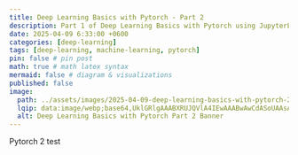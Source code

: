 ```yaml
---
title: Deep Learning Basics with Pytorch - Part 2
description: Part 1 of Deep Learning Basics with Pytorch using JupyterLab
date: 2025-04-09 6:33:00 +0600
categories: [deep-learning]
tags: [deep-learning, machine-learning, pytorch]
pin: false # pin post
math: true # math latex syntax
mermaid: false # diagram & visualizations
published: false
image:
  path: ../assets/images/2025-04-09-deep-learning-basics-with-pytorch-2/deep-learning-basics-banner-2.png
  lqip: data:image/webp;base64,UklGRlgAAABXRUJQVlA4IEwAAABwAwCdASoUAAsAPzmEuVOvKKWisAgB4CcJYgC7ABrVtaXaUAAA/s2DBAG0CXXVg2oNx6O9rSf7FJgw08q9aJ7lmmvJHpO19QNxoAAA
  alt: Deep Learning Basics with Pytorch Part 2 Banner
---
```


Pytorch 2 test

